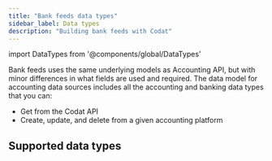 ```yaml
---
title: "Bank feeds data types"
sidebar_label: Data types
description: "Building bank feeds with Codat"
---
```


import DataTypes from '@components/global/DataTypes'

Bank feeds uses the same underlying models as Accounting API, but with minor differences in what fields are used and required. The data model for accounting data sources includes all the accounting and banking data types that you can:

- Get from the Codat API
- Create, update, and delete from a given accounting platform

## Supported data types

<DataTypes product="bankFeeds" urlPrefix="/bank-feeds-api#" search={false}/>

<br/>